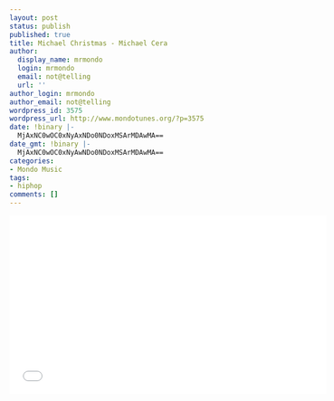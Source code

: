 ```yaml
---
layout: post
status: publish
published: true
title: Michael Christmas - Michael Cera
author:
  display_name: mrmondo
  login: mrmondo
  email: not@telling
  url: ''
author_login: mrmondo
author_email: not@telling
wordpress_id: 3575
wordpress_url: http://www.mondotunes.org/?p=3575
date: !binary |-
  MjAxNC0wOC0xNyAxNDo0NDoxMSArMDAwMA==
date_gmt: !binary |-
  MjAxNC0wOC0xNyAwNDo0NDoxMSArMDAwMA==
categories:
- Mondo Music
tags:
- hiphop
comments: []
---
```

<iframe width="560" height="315" src="//www.youtube.com/embed/4OPUFvf8oUs" frameborder="0"> </iframe>
